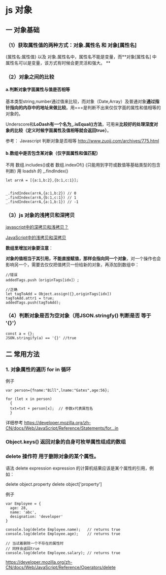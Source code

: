 # js 对象

## 一 对象基础

### （1）获取属性值的两种方式：对象.属性名 和 对象[属性名]

{属性名:属性值} 以及 对象.属性名中，属性名不能是变量，而**对象[属性名] 中属性名可以是变量，该方式有时候会更灵活和强大。
**


### （2）对象之间的比较

#### a.判断对象字面属性与值是否相等

基本类型string,number通过值来比较，而对象（Date,Array）及普通对象**通过指针指向的内存中的地址来做比较**。用===是判断不出来仅仅字面的属性和值相等的对象的。

Underscore和**LoDash有一个名为_.isEqual()方法**，可用来**比较好的处理深度对象的比较（定义时候字面属性及值相等就会返回true）**。

参考：
Javascript 判断对象是否相等
http://www.zuojj.com/archives/775.html

#### b.数组中是否包含某对象（仅字面属性和值匹配）

不用 数组.includes()或者 数组.indexOf()  (只能用到字符或数值等基础类型的包含判断)
用 loadsh 的 _.findIndex()

```
let arrA = [{a:1,b:2},{b:1,c:1}];


_.findIndex(arrA,{a:1,b:2}) // 0
_.findIndex(arrA,{b:1,c:1}) // 1
_.findIndex(arrA,{a:1,b:1}) // -1
```

### （3）js 对象的浅拷贝和深拷贝

[javascript中的深拷贝和浅拷贝？
](https://www.zhihu.com/question/23031215)

[JavaScript中的浅拷贝和深拷贝
](https://segmentfault.com/a/1190000008637489)

**数组里增加对象要注意**：

**对象的值相当于其引用，不能直接赋值，那样会指向同一个对象**，对一个操作也会影响另一个，需要去仅仅把值拷贝一份给新的对象，再添加到数组中：

```
//错误
addedTags.push（originTags[idx]）;

//正确
let tagToAdd = Object.assign({},originTags[idx])
tagToAdd.attr1 = true;
addedTags.push(tagToAdd);
```

### （4）判断对象是否为空对象（用JSON.stringfy() 判断是否 等于 '{}'）



```
const a = {};
JSON.stringify(a) == '{}' //true
```





## 二 常用方法

### 1. 对象属性的遍历 for in 循环


例子

```
var person={fname:"Bill",lname:"Gates",age:56};

for (let x in person)
  {
  txt=txt + person[x];  // 参数x代表属性名
  }
```

详细参考
https://developer.mozilla.org/zh-CN/docs/Web/JavaScript/Reference/Statements/for...in

### Object.keys() 返回对象的自身可枚举属性组成的数组


###  delete 操作符  用于删除对象的某个属性。

语法
delete expression
 expression 的计算机结果应该是某个属性的引用，例如：

delete object.property 
delete object['property']



例子


```
var Employee = {
  age: 28,
  name: 'abc',
  designation: 'developer'
}

console.log(delete Employee.name);   // returns true
console.log(delete Employee.age);    // returns true

// 当试着删除一个不存在的属性时
// 同样会返回true
console.log(delete Employee.salary); // returns true
```



https://developer.mozilla.org/zh-CN/docs/Web/JavaScript/Reference/Operators/delete
































